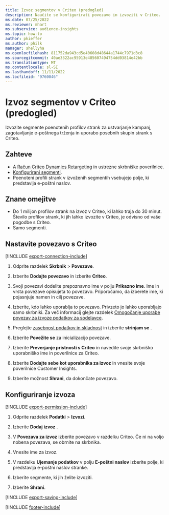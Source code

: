```yaml
---
title: Izvoz segmentov v Criteo (predogled)
description: Naučite se konfigurirati povezavo in izvoziti v Criteo.
ms.date: 07/25/2022
ms.reviewer: mhart
ms.subservice: audience-insights
ms.topic: how-to
author: pkieffer
ms.author: philk
manager: shellyha
ms.openlocfilehash: 811752da943cd5e40608d48644a1744c7971d3c8
ms.sourcegitcommit: 40ae3322ac95913e485607494754dd03814e42bb
ms.translationtype: MT
ms.contentlocale: sl-SI
ms.lasthandoff: 11/11/2022
ms.locfileid: "9760046"
---
```

# <a name="export-segments-to-criteo-preview"></a>Izvoz segmentov v Criteo (predogled)

Izvozite segmente poenotenih profilov strank za ustvarjanje kampanj, zagotavljanje e-poštnega trženja in uporabo posebnih skupin strank s Criteo.

## <a name="prerequisites"></a>Zahteve

- A [Račun Criteo Dynamics Retargeting](https://www.criteo.com/login/) in ustrezne skrbniške poverilnice.
- [Konfigurirani segmenti](segments.md).
- Poenoteni profili strank v izvoženih segmentih vsebujejo polje, ki predstavlja e-poštni naslov.

## <a name="known-limitations"></a>Znane omejitve

- Do 1 milijon profilov strank na izvoz v Criteo, ki lahko traja do 30 minut. Število profilov strank, ki jih lahko izvozite v Criteo, je odvisno od vaše pogodbe s Criteo.
- Samo segmenti.

## <a name="set-up-connection-to-criteo"></a>Nastavite povezavo s Criteo

[!INCLUDE [export-connection-include](includes/export-connection-admn.md)]

1. Odprite razdelek **Skrbnik** > **Povezave**.

1. Izberite **Dodajte povezavo** in izberite **Criteo**.

1. Svoji povezavi dodelite prepoznavno ime v polju **Prikazno ime**. Ime in vrsta povezave opisujeta to povezavo. Priporočamo, da izberete ime, ki pojasnjuje namen in cilj povezave.

1. Izberite, kdo lahko uporablja to povezavo. Privzeto jo lahko uporabljajo samo skrbniki. Za več informacij glejte razdelek [Omogočanje uporabe povezav za izvoze podatkov za sodelavce](connections.md#allow-contributors-to-use-a-connection-for-exports).

1. Preglejte [zasebnost podatkov in skladnost](connections.md#data-privacy-and-compliance) in izberite **strinjam se** .

1. Izberite **Povežite se** za inicializacijo povezave.

1. Izberite **Preverjanje pristnosti s Criteo** in navedite svoje skrbniško uporabniško ime in poverilnice za Criteo.

1. Izberite **Dodajte sebe kot uporabnika za izvoz** in vnesite svoje poverilnice Customer Insights.

1. Izberite možnost **Shrani**, da dokončate povezavo.

## <a name="configure-an-export"></a>Konfiguriranje izvoza

[!INCLUDE [export-permission-include](includes/export-permission.md)]

1. Odprite razdelek **Podatki** > **Izvozi**.

1. Izberite **Dodaj izvoz** .

1. V **Povezava za izvoz** izberite povezavo v razdelku Criteo. Če ni na voljo nobena povezava, se obrnite na skrbnika.

1. Vnesite ime za izvoz.

1. V razdelku **Ujemanje podatkov** v polju **E-poštni naslov** izberite polje, ki predstavlja e-poštni naslov stranke.

1. Izberite segmente, ki jih želite izvoziti.

1. Izberite **Shrani**.

[!INCLUDE [export-saving-include](includes/export-saving.md)]

[!INCLUDE [footer-include](includes/footer-banner.md)]
